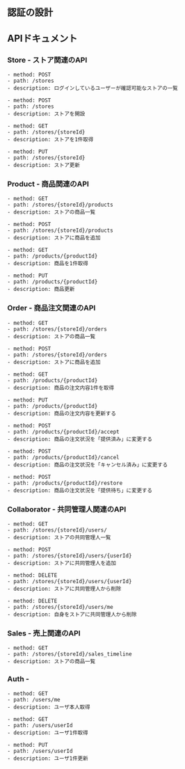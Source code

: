 ## 認証の設計



## APIドキュメント

### Store - ストア関連のAPI
```
- method: POST
- path: /stores
- description: ログインしているユーザーが確認可能なストアの一覧
```

```
- method: POST
- path: /stores
- description: ストアを開設
```

```
- method: GET
- path: /stores/{storeId}
- description: ストアを1件取得
```

```
- method: PUT
- path: /stores/{storeId}
- description: ストア更新
```

### Product - 商品関連のAPI

```
- method: GET
- path: /stores/{storeId}/products
- description: ストアの商品一覧
```

```
- method: POST
- path: /stores/{storeId}/products
- description: ストアに商品を追加
```

```
- method: GET
- path: /products/{productId}
- description: 商品を1件取得
```

```
- method: PUT
- path: /products/{productId}
- description: 商品更新
```

### Order - 商品注文関連のAPI

```
- method: GET
- path: /stores/{storeId}/orders
- description: ストアの商品一覧
```

```
- method: POST
- path: /stores/{storeId}/orders
- description: ストアに商品を追加
```

```
- method: GET
- path: /products/{productId}
- description: 商品の注文内容1件を取得
```

```
- method: PUT
- path: /products/{productId}
- description: 商品の注文内容を更新する
```

```
- method: POST
- path: /products/{productId}/accept
- description: 商品の注文状況を「提供済み」に変更する
```

```
- method: POST
- path: /products/{productId}/cancel
- description: 商品の注文状況を「キャンセル済み」に変更する
```

```
- method: POST
- path: /products/{productId}/restore
- description: 商品の注文状況を「提供待ち」に変更する
```

### Collaborator - 共同管理人関連のAPI

```
- method: GET
- path: /stores/{storeId}/users/
- description: ストアの共同管理人一覧
```

```
- method: POST
- path: /stores/{storeId}/users/{userId}
- description: ストアに共同管理人を追加
```

```
- method: DELETE
- path: /stores/{storeId}/users/{userId}
- description: ストアに共同管理人から削除
```

```
- method: DELETE
- path: /stores/{storeId}/users/me
- description: 自身をストアに共同管理人から削除
```

### Sales - 売上関連のAPI

```
- method: GET
- path: /stores/{storeId}/sales_timeline
- description: ストアの商品一覧
```

### Auth - 

```
- method: GET
- path: /users/me
- description: ユーザ本人取得
```

```
- method: GET
- path: /users/userId
- description: ユーザ1件取得
```

```
- method: PUT
- path: /users/userId
- description: ユーザ1件更新
```